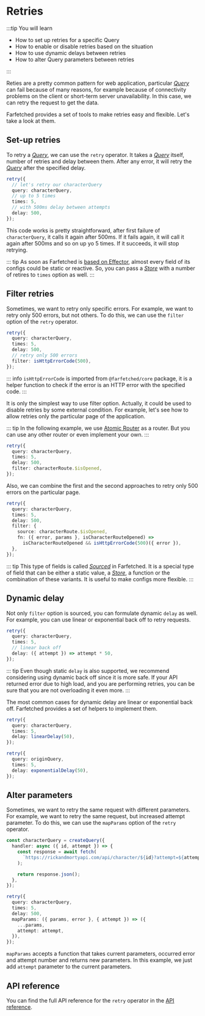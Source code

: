 # Retries

:::tip You will learn

- How to set up retries for a specific Query
- How to enable or disable retries based on the situation
- How to use dynamic delays between retries
- How to alter Query parameters between retries

:::

Reties are a pretty common pattern for web application, particular [_Query_](/api/primitives/query) can fail because of many reasons, for example because of connectivity problems on the client or short-term server unavailability. In this case, we can retry the request to get the data.

Farfetched provides a set of tools to make retries easy and flexible. Let's take a look at them.

## Set-up retries

To retry a [_Query_](/api/primitives/query), we can use the `retry` operator. It takes a [_Query_](/api/primitives/query) itself, number of retries and delay between them. After any error, it will retry the [_Query_](/api/primitives/query) after the specified delay.

```ts
retry({
  // let's retry our characterQuery
  query: characterQuery,
  // up to 5 times
  times: 5,
  // with 500ms delay between attempts
  delay: 500,
});
```

This code works is pretty straightforward, after first failure of `characterQuery`, it calls it again after 500ms. If it fails again, it will call it again after 500ms and so on up yo 5 times. If it succeeds, it will stop retrying.

::: tip
As soon as Farfetched is [based on Effector](/statements/effector), almost every field of its configs could be static or reactive. So, you can pass a [_Store_](https://effector.dev/docs/api/effector/store) with a number of retires to `times` option as well.
:::

## Filter retries

Sometimes, we want to retry only specific errors. For example, we want to retry only 500 errors, but not others. To do this, we can use the `filter` option of the `retry` operator.

```ts
retry({
  query: characterQuery,
  times: 5,
  delay: 500,
  // retry only 500 errors
  filter: isHttpErrorCode(500),
});
```

::: info
`isHttpErrorCode` is imported from `@farfetched/core` package, it is a helper function to check if the error is an HTTP error with the specified code.
:::

It is only the simplest way to use filter option. Actually, it could be used to disable retries by some external condition. For example, let's see how to allow retries only the particular page of the application.

::: tip
In the following example, we use [Atomic Router](https://atomic-router.github.io) as a router. But you can use any other router or even implement your own.
:::

```ts
retry({
  query: characterQuery,
  times: 5,
  delay: 500,
  filter: characterRoute.$isOpened,
});
```

Also, we can combine the first and the second approaches to retry only 500 errors on the particular page.

```ts
retry({
  query: characterQuery,
  times: 5,
  delay: 500,
  filter: {
    source: characterRoute.$isOpened,
    fn: ({ error, params }, isCharacterRouteOpened) =>
      isCharacterRouteOpened && isHttpErrorCode(500)({ error }),
  },
});
```

::: tip
This type of fields is called [_Sourced_](/api/primitives/sourced) in Farfetched. It is a special type of field that can be either a static value, a [_Store_](https://effector.dev/docs/api/effector/store), a function or the combination of these variants. It is useful to make configs more flexible.
:::

## Dynamic delay

Not only `filter` option is sourced, you can formulate dynamic `delay` as well. For example, you can use linear or exponential back off to retry requests.

```ts
retry({
  query: characterQuery,
  times: 5,
  // linear back off
  delay: ({ attempt }) => attempt * 50,
});
```

::: tip
Even though static `delay` is also supported, we recommend considering using dynamic back off since it is more safe. If your API returned error due to high load, and you are performing retries, you can be sure that you are not overloading it even more.
:::

The most common cases for dynamic delay are linear or exponential back off. Farfetched provides a set of helpers to implement them.

```ts
retry({
  query: characterQuery,
  times: 5,
  delay: linearDelay(50),
});

retry({
  query: originQuery,
  times: 5,
  delay: exponentialDelay(50),
});
```

## Alter parameters

Sometimes, we want to retry the same request with different parameters. For example, we want to retry the same request, but increased attempt parameter. To do this, we can use the `mapParams` option of the `retry` operator.

```ts
const characterQuery = createQuery({
  handler: async ({ id, attempt }) => {
    const response = await fetch(
      `https://rickandmortyapi.com/api/character/${id}?attempt=${attempt}`
    );

    return response.json();
  },
});

retry({
  query: characterQuery,
  times: 5,
  delay: 500,
  mapParams: ({ params, error }, { attempt }) => ({
    ...params,
    attempt: attempt,
  }),
});
```

`mapParams` accepts a function that takes current parameters, occurred error and attempt number and returns new parameters. In this example, we just add `attempt` parameter to the current parameters.

## API reference

You can find the full API reference for the `retry` operator in the [API reference](/api/operators/retry).
